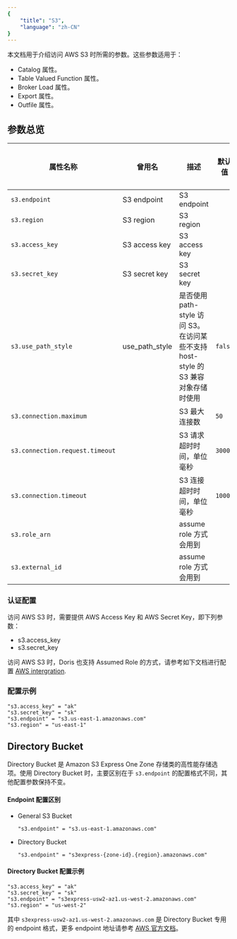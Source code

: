 ```yaml
---
{
    "title": "S3",
    "language": "zh-CN"
}
---
```


本文档用于介绍访问 AWS S3 时所需的参数。这些参数适用于：
- Catalog 属性。
- Table Valued Function 属性。
- Broker Load 属性。
- Export 属性。
- Outfile 属性。

## 参数总览

| 属性名称                     | 曾用名         | 描述                                           | 默认值        | 是否必须 |
|------------------------------|----------------|------------------------------------------------|--------------|----------|
| `s3.endpoint`                 | S3 endpoint    | S3 endpoint                                    |              | 是       |
| `s3.region`                   | S3 region      | S3 region                                      |              | 否       |
| `s3.access_key`               | S3 access key  | S3 access key                                  |              | 是       |
| `s3.secret_key`               | S3 secret key  | S3 secret key                                  |              | 是       |
| `s3.use_path_style`           | use_path_style | 是否使用 path-style 访问 S3。在访问某些不支持 host-style 的 S3 兼容对象存储时使用 | `false`      | 否       |
| `s3.connection.maximum`       |                | S3 最大连接数                                  | `50`         | 否       |
| `s3.connection.request.timeout` |                | S3 请求超时时间，单位毫秒                     | `3000`       | 否       |
| `s3.connection.timeout`       |                | S3 连接超时时间，单位毫秒                     | `1000`       | 否       |
| `s3.role_arn`       |                |   assume role 方式会用到                   |        | 否       |
| `s3.external_id`       |                |   assume role 方式会用到                   |        | 否       |

### 认证配置

访问 AWS S3 时，需要提供 AWS Access Key 和 AWS Secret Key，即下列参数：
- s3.access_key
- s3.secret_key

访问 AWS S3 时，Doris 也支持 Assumed Role 的方式，请参考如下文档进行配置
[AWS intergration](../../admin-manual/auth/integrations/aws-authentication-and-authorization.md#assumed-role-authentication).


### 配置示例

```properties
"s3.access_key" = "ak"
"s3.secret_key" = "sk"
"s3.endpoint" = "s3.us-east-1.amazonaws.com"
"s3.region" = "us-east-1"
```

## Directory Bucket

Directory Bucket 是 Amazon S3 Express One Zone 存储类的高性能存储选项。使用 Directory Bucket 时，主要区别在于 `s3.endpoint` 的配置格式不同，其他配置参数保持不变。

#### Endpoint 配置区别

- General S3 Bucket

    ```
    "s3.endpoint" = "s3.us-east-1.amazonaws.com"
    ```

- Directory Bucket

    ```
    "s3.endpoint" = "s3express-{zone-id}.{region}.amazonaws.com"
    ```

#### Directory Bucket 配置示例

```properties
"s3.access_key" = "ak"
"s3.secret_key" = "sk"
"s3.endpoint" = "s3express-usw2-az1.us-west-2.amazonaws.com"
"s3.region" = "us-west-2"
```

其中 `s3express-usw2-az1.us-west-2.amazonaws.com` 是 Directory Bucket 专用的 endpoint 格式，更多 endpoint 地址请参考 [AWS 官方文档](https://docs.aws.amazon.com/AmazonS3/latest/userguide/s3-express-Regions-and-Zones.html)。
